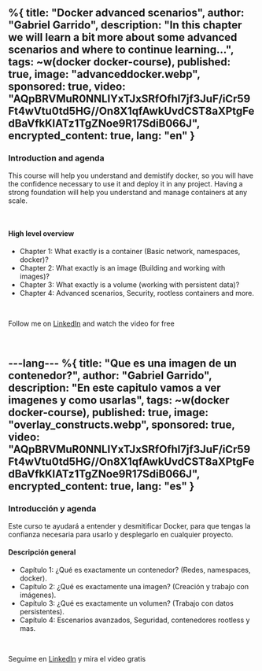 %{
  title: "Docker advanced scenarios",
  author: "Gabriel Garrido",
  description: "In this chapter we will learn a bit more about some advanced scenarios and where to continue learning...",
  tags: ~w(docker docker-course),
  published: true,
  image: "advanceddocker.webp",
  sponsored: true,
  video: "AQpBRVMuR0NNLlYxTJxSRfOfhl7jf3JuF/iCr59Ft4wVtu0td5HG//On8X1qfAwkUvdCST8aXPtgFedBaVfkKIATz1TgZNoe9R17SdiB066J",
  encrypted_content: true,
  lang: "en"
}
---

### Introduction and agenda

This course will help you understand and demistify docker, so you will have the confidence necessary to use it and
deploy it in any project. Having a strong foundation will help you understand and manage containers at any scale.

<br>

#### High level overview

<ul>
    <li>
      Chapter 1: What exactly is a container (Basic network, namespaces, docker)?
    </li>
    <li>
      Chapter 2: What exactly is an image (Building and working with images)?
    </li>
    <li>
      Chapter 3: What exactly is a volume (working with persistent data)?
    </li>
    <li class="font-bold">
      Chapter 4: Advanced scenarios, Security, rootless containers and more.
    </li>
</ul>

<br>

Follow me on [LinkedIn](https://www.linkedin.com/in/gabrielgarrido/) and watch the video for free

<br>

---lang---
%{
  title: "Que es una imagen de un contenedor?",
  author: "Gabriel Garrido",
  description: "En este capitulo vamos a ver imagenes y como usarlas",
  tags: ~w(docker docker-course),
  published: true,
  image: "overlay_constructs.webp",
  sponsored: true,
  video: "AQpBRVMuR0NNLlYxTJxSRfOfhl7jf3JuF/iCr59Ft4wVtu0td5HG//On8X1qfAwkUvdCST8aXPtgFedBaVfkKIATz1TgZNoe9R17SdiB066J",
  encrypted_content: true,
  lang: "es"
}
---

### Introducción y agenda

Este curso te ayudará a entender y desmitificar Docker, para que tengas la confianza necesaria para usarlo y desplegarlo en cualquier proyecto.

#### Descripción general

<ul>
    <li>
      Capítulo 1: ¿Qué es exactamente un contenedor? (Redes, namespaces, docker).
    </li>
    <li>
      Capítulo 2: ¿Qué es exactamente una imagen? (Creación y trabajo con imágenes).
    </li>
    <li>
      Capítulo 3: ¿Qué es exactamente un volumen? (Trabajo con datos persistentes).
    </li>
    <li class="font-bold">
      Capítulo 4: Escenarios avanzados, Seguridad, contenedores rootless y mas.
    </li>
</ul>

<br>

Seguime en [LinkedIn](https://www.linkedin.com/in/gabrielgarrido/) y mira el video gratis

<br>
